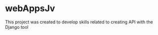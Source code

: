 # webAppsJv
 This project was created to develop skills related to creating API with the Django tool
